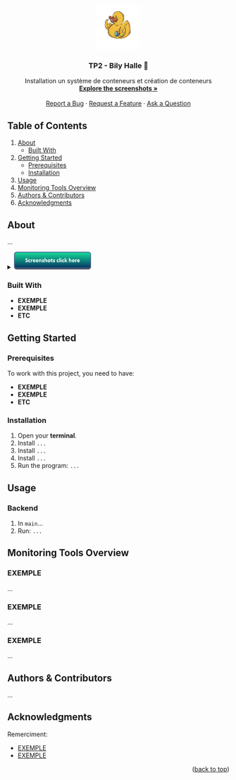 <!-- PROJECT LOGO -->
<br />
<div align="center">
  <a href="https://github.com/majeurbilly/project_name">
    <img src="docs/images/logo.png" alt="Logo" width="100" height="100">
  </a>

  <h3 align="center">TP2 - Bily Halle 🦆</h3>

  <p align="center">
    Installation un système de conteneurs et création de conteneurs
    <br />
    <a href="#about"><strong>Explore the screenshots »</strong></a>
      <br />
      <br />
      <a href="https://github.com/majeurbilly/ISS---TravailPratique02/issues/new?assignees=&labels=bug&template=01_BUG_REPORT.md&title=bug%3A+">Report a Bug</a>
      ·
      <a href="https://github.com/majeurbilly/ISS---TravailPratique02/issues/new?assignees=&labels=enhancement&template=02_FEATURE_REQUEST.md&title=feat%3A+">Request a Feature</a>
      ·
      <a href="https://github.com/majeurbilly/ISS---TravailPratique02/issues/new?assignees=&labels=question&template=04_SUPPORT_QUESTION.md&title=support%3A+">Ask a Question</a>
  </p>
</div>




  ## Table of Contents
  <ol>
    <li>
      <a href="#about">About</a>
      <ul>
        <li><a href="#built-with">Built With</a></li>
      </ul>
    </li>
    <li>
      <a href="#getting-started">Getting Started</a>
      <ul>
        <li><a href="#prerequisites">Prerequisites</a></li>
        <li><a href="#installation">Installation</a></li>
      </ul>
    </li>
    <li><a href="#usage">Usage</a></li>
    <li><a href="#monitoring-tools-overview">Monitoring Tools Overview</a></li>
    <li><a href="#authors--contributors">Authors & Contributors</a></li>
    <li><a href="#acknowledgments">Acknowledgments</a></li>
  </ol>




<!-- ABOUT THE PROJECT -->
## About
...

<details>
 <summary>
    <a href="#images">
      <img src="docs/images/button.png" alt="button image" height="40">
    </a>
 </summary>
<br>
🛠️ Installation Process  
<img src="docs/images/img.png" alt="test">

</details>

### Built With

- **EXEMPLE**
- **EXEMPLE**
- **ETC**

## Getting Started

### Prerequisites

To work with this project, you need to have:

- **EXEMPLE**
- **EXEMPLE**
- **ETC** 

### Installation

1. Open your **terminal**.
2. Install `...` 
3. Install `...` 
4. Install `...` 
5. Run the program:
   `...` 

## Usage

### Backend

1. In `main`...
2. Run:
   `...` 



## Monitoring Tools Overview

### **EXEMPLE**
...

### **EXEMPLE**
...

### **EXEMPLE**
...

## Authors & Contributors

...

## Acknowledgments

Remerciment:

* [EXEMPLE](https://EXEMPLE.io/)
* [EXEMPLE](https://EXEMPLE.com/)

<p align="right">(<a href="#readme-top">back to top</a>)</p>


